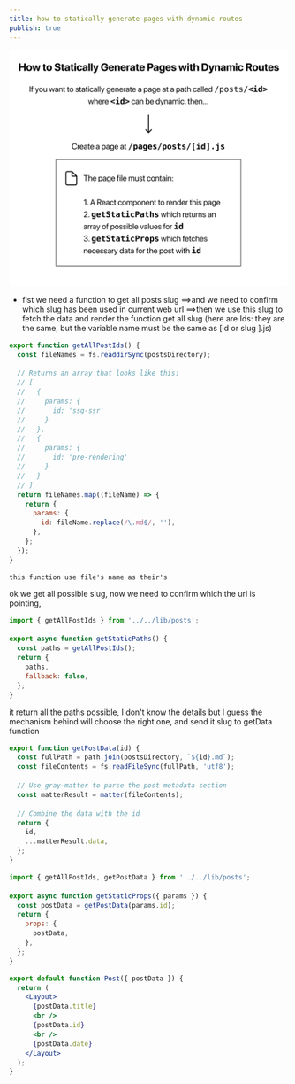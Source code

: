 ```yaml
---
title: how to statically generate pages with dynamic routes
publish: true
---
```


![aaaa](page1111111.png)
- fist we need a function to get all posts slug
  ==>and we need to confirm which slug has been used in current web url
  ==>then we use this slug to fetch the data and render 
the function get all slug (here are Ids: they are the same, but the variable name must be the same as \[id or slug \].js)
```jsx
export function getAllPostIds() {
  const fileNames = fs.readdirSync(postsDirectory);

  // Returns an array that looks like this:
  // [
  //   {
  //     params: {
  //       id: 'ssg-ssr'
  //     }
  //   },
  //   {
  //     params: {
  //       id: 'pre-rendering'
  //     }
  //   }
  // ]
  return fileNames.map((fileName) => {
    return {
      params: {
        id: fileName.replace(/\.md$/, ''),
      },
    };
  });
}
```
	this function use file's name as their's

ok we get all possible slug, now we need to confirm which the url is pointing,
```js
import { getAllPostIds } from '../../lib/posts';

export async function getStaticPaths() {
  const paths = getAllPostIds();
  return {
    paths,
    fallback: false,
  };
}
```

it return all the paths possible, I don't know the details but I guess the mechanism behind will choose the right one, and send it slug to getData function
```jsx
export function getPostData(id) {
  const fullPath = path.join(postsDirectory, `${id}.md`);
  const fileContents = fs.readFileSync(fullPath, 'utf8');

  // Use gray-matter to parse the post metadata section
  const matterResult = matter(fileContents);

  // Combine the data with the id
  return {
    id,
    ...matterResult.data,
  };
}
```

```js
import { getAllPostIds, getPostData } from '../../lib/posts';

export async function getStaticProps({ params }) {
  const postData = getPostData(params.id);
  return {
    props: {
      postData,
    },
  };
}
```


```jsx
export default function Post({ postData }) {
  return (
    <Layout>
      {postData.title}
      <br />
      {postData.id}
      <br />
      {postData.date}
    </Layout>
  );
}
```